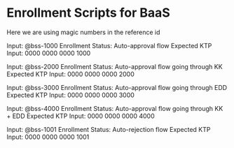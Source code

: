 # Enrollment Scripts for BaaS 

Here we are using magic numbers in the reference id

Input: @bss-1000
Enrollment Status: Auto-approval flow
Expected KTP Input: 0000 0000 0000 1000

Input: @bss-2000
Enrollment Status: Auto-approval flow going through KK
Expected KTP Input: 0000 0000 0000 2000

Input: @bss-3000
Enrollment Status: Auto-approval flow going through EDD
Expected KTP Input: 0000 0000 0000 3000

Input: @bss-4000
Enrollment Status: Auto-approval flow going through KK + EDD
Expected KTP Input: 0000 0000 0000 4000

Input: @bss-1001
Enrollment Status: Auto-rejection flow
Expected KTP Input: 0000 0000 0000 1001